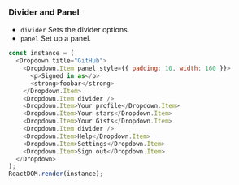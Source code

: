 ### Divider and Panel

- `divider` Sets the divider options.
- `panel` Set up a panel.

<!--start-code-->

```js
const instance = (
  <Dropdown title="GitHub">
    <Dropdown.Item panel style={{ padding: 10, width: 160 }}>
      <p>Signed in as</p>
      <strong>foobar</strong>
    </Dropdown.Item>
    <Dropdown.Item divider />
    <Dropdown.Item>Your profile</Dropdown.Item>
    <Dropdown.Item>Your stars</Dropdown.Item>
    <Dropdown.Item>Your Gists</Dropdown.Item>
    <Dropdown.Item divider />
    <Dropdown.Item>Help</Dropdown.Item>
    <Dropdown.Item>Settings</Dropdown.Item>
    <Dropdown.Item>Sign out</Dropdown.Item>
  </Dropdown>
);
ReactDOM.render(instance);
```

<!--end-code-->
